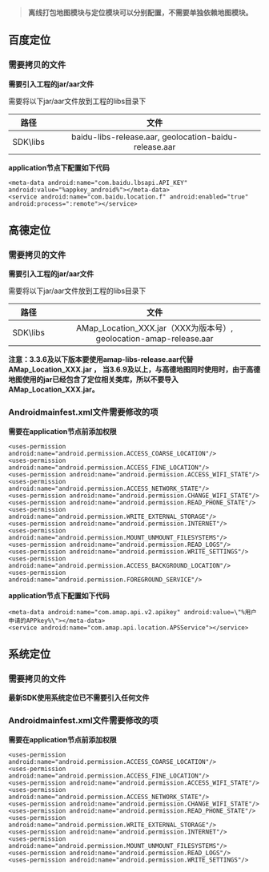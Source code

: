 > **离线打包地图模块与定位模块可以分别配置，不需要单独依赖地图模块。**

## 百度定位

### 需要拷贝的文件

**需要引入工程的jar/aar文件**

需要将以下jar/aar文件放到工程的libs目录下

| 路径 | 文件 | 
| :-------: | :-------: |
| SDK\libs | baidu-libs-release.aar, geolocation-baidu-release.aar|

**application节点下配置如下代码**

~~~
<meta-data android:name="com.baidu.lbsapi.API_KEY" android:value="%appkey_android%"></meta-data>
<service android:name="com.baidu.location.f" android:enabled="true" android:process=":remote"></service>
~~~

## 高德定位

### 需要拷贝的文件

**需要引入工程的jar/aar文件**

需要将以下jar/aar文件放到工程的libs目录下

| 路径 | 文件 | 
| :-------: | :-------: |
| SDK\libs | AMap_Location_XXX.jar（XXX为版本号）, geolocation-amap-release.aar |

**注意：3.3.6及以下版本要使用amap-libs-release.aar代替AMap_Location_XXX.jar ，**
**当3.6.9及以上，与高德地图同时使用时，由于高德地图使用的jar已经包含了定位相关类库，所以不要导入AMap_Location_XXX.jar。**

### Androidmainfest.xml文件需要修改的项

**需要在application节点前添加权限**

~~~
<uses-permission android:name="android.permission.ACCESS_COARSE_LOCATION"/>
<uses-permission android:name="android.permission.ACCESS_FINE_LOCATION"/>
<uses-permission android:name="android.permission.ACCESS_WIFI_STATE"/>
<uses-permission android:name="android.permission.ACCESS_NETWORK_STATE"/>
<uses-permission android:name="android.permission.CHANGE_WIFI_STATE"/>
<uses-permission android:name="android.permission.READ_PHONE_STATE"/>
<uses-permission android:name="android.permission.WRITE_EXTERNAL_STORAGE"/>
<uses-permission android:name="android.permission.INTERNET"/>
<uses-permission android:name="android.permission.MOUNT_UNMOUNT_FILESYSTEMS"/>
<uses-permission android:name="android.permission.READ_LOGS"/>
<uses-permission android:name="android.permission.WRITE_SETTINGS"/>
<uses-permission android:name="android.permission.ACCESS_BACKGROUND_LOCATION"/>
<uses-permission android:name="android.permission.FOREGROUND_SERVICE"/>
~~~

**application节点下配置如下代码**

~~~
<meta-data android:name="com.amap.api.v2.apikey" android:value=\"%用户申请的APPkey%\"></meta-data>
<service android:name="com.amap.api.location.APSService"></service>
~~~

## 系统定位

### 需要拷贝的文件

**最新SDK使用系统定位已不需要引入任何文件**

### Androidmainfest.xml文件需要修改的项

**需要在application节点前添加权限**

~~~
<uses-permission android:name="android.permission.ACCESS_COARSE_LOCATION"/>
<uses-permission android:name="android.permission.ACCESS_FINE_LOCATION"/>
<uses-permission android:name="android.permission.ACCESS_WIFI_STATE"/>
<uses-permission android:name="android.permission.ACCESS_NETWORK_STATE"/>
<uses-permission android:name="android.permission.CHANGE_WIFI_STATE"/>
<uses-permission android:name="android.permission.READ_PHONE_STATE"/>
<uses-permission android:name="android.permission.WRITE_EXTERNAL_STORAGE"/>
<uses-permission android:name="android.permission.INTERNET"/>
<uses-permission android:name="android.permission.MOUNT_UNMOUNT_FILESYSTEMS"/>
<uses-permission android:name="android.permission.READ_LOGS"/>
<uses-permission android:name="android.permission.WRITE_SETTINGS"/>
~~~
